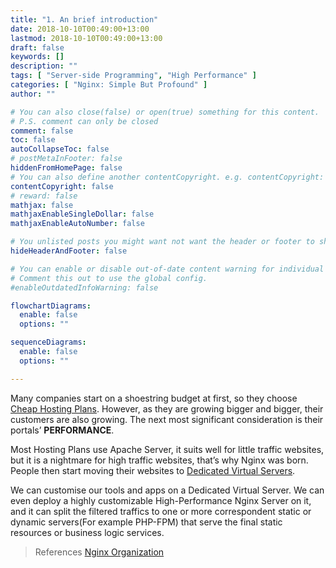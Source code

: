 ```yaml
---
title: "1. An brief introduction"
date: 2018-10-10T00:49:00+13:00
lastmod: 2018-10-10T00:49:00+13:00
draft: false
keywords: []
description: ""
tags: [ "Server-side Programming", "High Performance" ]
categories: [ "Nginx: Simple But Profound" ]
author: ""

# You can also close(false) or open(true) something for this content.
# P.S. comment can only be closed
comment: false
toc: false
autoCollapseToc: false
# postMetaInFooter: false
hiddenFromHomePage: false
# You can also define another contentCopyright. e.g. contentCopyright: "This is another copyright."
contentCopyright: false
# reward: false
mathjax: false
mathjaxEnableSingleDollar: false
mathjaxEnableAutoNumber: false

# You unlisted posts you might want not want the header or footer to show
hideHeaderAndFooter: false

# You can enable or disable out-of-date content warning for individual post.
# Comment this out to use the global config.
#enableOutdatedInfoWarning: false

flowchartDiagrams:
  enable: false
  options: ""

sequenceDiagrams: 
  enable: false
  options: ""

---
```


<!--more-->

Many companies start on a shoestring budget at first, so they choose [Cheap Hosting Plans](http://anz.magedomains.com/web-hosting/). However, as they are growing bigger and bigger, their customers are also growing. The next most significant consideration is their portals’ **PERFORMANCE**.

Most Hosting Plans use Apache Server, it suits well for little traffic websites, but it is a nightmare for high traffic websites, that’s why Nginx was born. People then start moving their websites to [Dedicated Virtual Servers](http://anz.magedomains.com/servers/).

We can customise our tools and apps on a Dedicated Virtual Server. We can even deploy a highly customizable High-Performance Nginx Server on it, and it can split the filtered traffics to one or more correspondent static or dynamic servers(For example PHP-FPM) that serve the final static resources or business logic services.

> References
> [Nginx Organization](http://nginx.org/)
